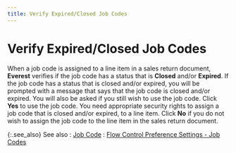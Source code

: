 ```yaml
---
title: Verify Expired/Closed Job Codes
---
```


# Verify Expired/Closed Job Codes


When a job code is assigned to a line item in a sales return document, **Everest** verifies if the job code has a status that is **Closed** and/or **Expired**. If the job code has a status that is closed and/or expired, you will be prompted with a message that says that the job code is closed and/or expired. You will also be asked if you still wish to use the job code. Click **Yes** to use the job code. You need appropriate security rights to assign a job code that is closed and/or expired, to a line item. Click **No** if you do not wish to assign the job code to the line item in the sales return document.


{:.see_also}
See also
: [Job Code]({{site.sp_baseurl}}/sales-ret-docs/sales-ret-doc/contents/item-info/other/job_code_item_detail_grid_sales_return_document_content.html)
: [Flow Control Preference Settings - Job Codes]({{site.sp_baseurl}}/misc/flow_control_preference_settings_job_codes_sales_return.html)
